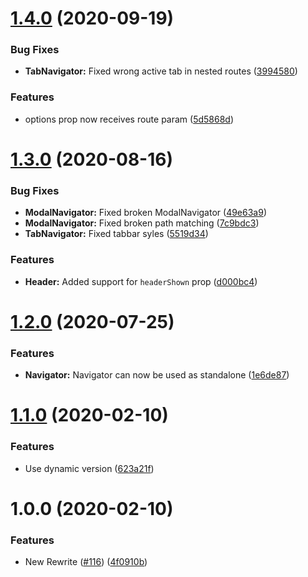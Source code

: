 # [1.4.0](https://github.com/BlueBaseJS/plugin-react-router/compare/v1.3.0...v1.4.0) (2020-09-19)

### Bug Fixes

-   **TabNavigator:** Fixed wrong active tab in nested routes ([3994580](https://github.com/BlueBaseJS/plugin-react-router/commit/3994580676a06508c200c4e417027ed596436e98))

### Features

-   options prop now receives route param ([5d5868d](https://github.com/BlueBaseJS/plugin-react-router/commit/5d5868d08c998c4e39a7a5853fc4d56d8b7c159c))

# [1.3.0](https://github.com/BlueBaseJS/plugin-react-router/compare/v1.2.0...v1.3.0) (2020-08-16)

### Bug Fixes

-   **ModalNavigator:** Fixed broken ModalNavigator ([49e63a9](https://github.com/BlueBaseJS/plugin-react-router/commit/49e63a9b6b980a57a50cbb20523d899be14a948d))
-   **ModalNavigator:** Fixed broken path matching ([7c9bdc3](https://github.com/BlueBaseJS/plugin-react-router/commit/7c9bdc3e8111fd9a5b558429e95628a32a4809e7))
-   **TabNavigator:** Fixed tabbar syles ([5519d34](https://github.com/BlueBaseJS/plugin-react-router/commit/5519d342a6898517a7d51c23dba64883f45121d2))

### Features

-   **Header:** Added support for `headerShown` prop ([d000bc4](https://github.com/BlueBaseJS/plugin-react-router/commit/d000bc4d3bf6d6790ff672135a8ca1edfef4ba81))

# [1.2.0](https://github.com/BlueBaseJS/plugin-react-router/compare/v1.1.0...v1.2.0) (2020-07-25)

### Features

-   **Navigator:** Navigator can now be used as standalone ([1e6de87](https://github.com/BlueBaseJS/plugin-react-router/commit/1e6de87df2eb4c8b3df0cf978aa7aca1fea43e27))

# [1.1.0](https://github.com/BlueBaseJS/plugin-react-router/compare/v1.0.0...v1.1.0) (2020-02-10)

### Features

-   Use dynamic version ([623a21f](https://github.com/BlueBaseJS/plugin-react-router/commit/623a21fc79e9c6774017c567a2733749ff240f0c))

# 1.0.0 (2020-02-10)

### Features

-   New Rewrite ([#116](https://github.com/BlueBaseJS/plugin-react-router/issues/116)) ([4f0910b](https://github.com/BlueBaseJS/plugin-react-router/commit/4f0910ba67e817eabd51fe55bece78bd2a1d5d94))
